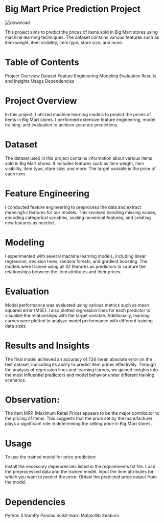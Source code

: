 #                                                     Big Mart Price Prediction Project

![download](https://github.com/Toja007/Big_mart/assets/131866743/be124c93-d850-4551-b1be-533d06af6c89)


This project aims to predict the prices of items sold in Big Mart stores using machine learning techniques. The dataset contains various features such as item weight, item visibility, item type, store size, and more.

# Table of Contents
Project Overview
Dataset
Feature Engineering
Modeling
Evaluation
Results and Insights
Usage
Dependencies

# Project Overview
In this project, I utilized machine learning models to predict the prices of items in Big Mart stores. I performed extensive feature engineering, model training, and evaluation to achieve accurate predictions.

# Dataset
The dataset used in this project contains information about various items sold in Big Mart stores. It includes features such as item weight, item visibility, item type, store size, and more. The target variable is the price of each item.

# Feature Engineering
I conducted feature engineering to preprocess the data and extract meaningful features for our models. This involved handling missing values, encoding categorical variables, scaling numerical features, and creating new features as needed.

# Modeling
I experimented with several machine learning models, including linear regression, decision trees, random forests, and gradient boosting. The models were trained using all 32 features as predictors to capture the relationships between the item attributes and their prices.

# Evaluation
Model performance was evaluated using various metrics such as mean squared error (MSE). I also plotted regression lines for each predictor to visualize the relationships with the target variable. Additionally, learning curves were plotted to analyze model performance with different training data sizes.

# Results and Insights
The final model achieved an accuracy of 726 mean absolute error on the test dataset, indicating its ability to predict item prices effectively. Through the analysis of regression lines and learning curves, we gained insights into the most influential predictors and model behavior under different training scenarios.

# Observation: 
The item MRP (Maximum Retail Price) appears to be the major contributor to the pricing of items. This suggests that the price set by the manufacturer plays a significant role in determining the selling price in Big Mart stores.

# Usage
To use the trained model for price prediction:

Install the necessary dependencies listed in the requirements.txt file.
Load the preprocessed data and the trained model.
Input the item attributes for which you want to predict the price.
Obtain the predicted price output from the model.
# Dependencies
Python 3
NumPy
Pandas
Scikit-learn
Matplotlib
Seaborn
